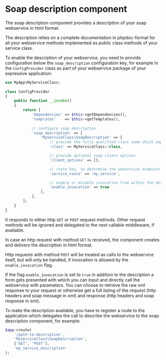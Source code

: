 # Soap description component
The soap description component provides a description of your soap webservice in html format.

The description relies on a complete documentation in phpdoc-format for all your webservice methods
implemented as public class methods of your service class.

To enable the description of your webservice, you need to provide configuration below the `soap_description`
configuration key, for example in the `ConfigProvider` class as part of your webservice package of your expressive
application:
```php
use MyApp\MyServiceClass;
 
class ConfigProvider
{
    public function __invoke()
    {
        return [
            'dependencies' => $this->getDependencies(),
            'templates'    => $this->getTemplates(),
    
            // configure soap description
            'soap_description' => [
                'MyServiceClass\SoapDescription' => [
                    // provide the fully qualified class name which implements the service methods
                    'class' => MyServiceClass::class,

                    // provide optional soap client options
                    'client_options' => [],

                    // route key, to determine the webservice endpoint
                    'service_route' => 'my_service',

                    // enable or disable invocation from within the description
                    'enable_invocation' => true
                ],
            ],
        ];
    }
}
```
It responds to either http `GET` or `POST` request methods. Other request methods will be ignored and delegated to the
next callable middleware, if available.

In case an http request with method `GET` is received, the component creates and delivers the description in html
format.

Http requests with method `POST` will be treated as calls to the webservice itself, but will only be handled,
if invocation is allowed by the `enable_invocation` flag.

If the flag `enable_invocation` is set to `true` in addition to the description a form gets presented with which you can
input and directly call the webservice with parameters. You can choose to retrieve the raw xml response to your request
or otherwise get a full listing of the request (http headers and soap message in xml) and response (http headers and soap
response in xml).

To make the description available, you have to register a route to the application which delegates the call to describe
the webservice to the soap description component, for example:
```php
$app->route(
    '/path-to-description',
    'MyServiceClass\SoapDescription',
    ['GET', 'POST'],
    'my_service_description'
);
```
